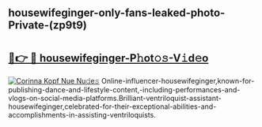 ## housewifeginger-only-fans​-leaked-photo​-Private-(zp9t9)


# <h2><a href="https://mediaupload.pro?title=housewifeginger&ref=git">🔗👉 🔴 housewifeginger-P𝚑ot𝚘𝚜-V𝚒d𝚎o</a></h2>

[![Corinna Kopf Nue Nu𝚍e𝚜](https://i.imgur.com/0qMVB7G.gif)](https://mediaupload.pro?title=housewifeginger&ref=git)
Online-influencer-housewifeginger,known-for-publishing-dance-and-lifestyle-content,-including-performances-and-vlogs-on-social-media-platforms.Brilliant-ventriloquist-assistant-housewifeginger,celebrated-for-their-exceptional-abilities-and-accomplishments-in-assisting-ventriloquists.  